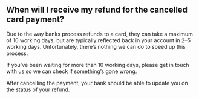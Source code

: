 ## When will I receive my refund for the cancelled card payment?  
Due to the way banks process refunds to a card, they can take a maximum of 10 working days, but are typically reflected back in your account in 2–5 working days. Unfortunately, there’s nothing we can do to speed up this process. 

If you’ve been waiting for more than 10 working days, please get in touch with us so we can check if something’s gone wrong. 

After cancelling the payment, your bank should be able to update you on the status of your refund.